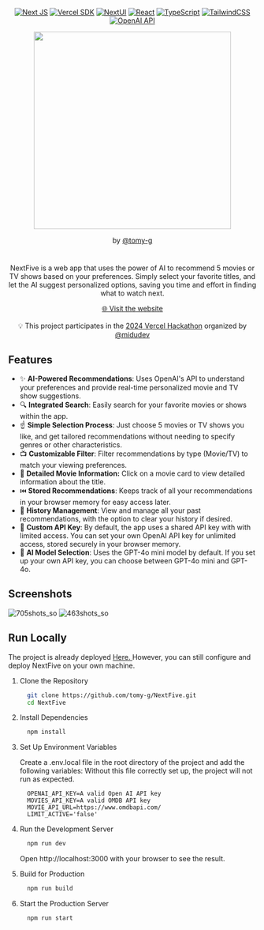 <div align="center">

[![Next JS][nextjs-badge]][nextjs-url]
[![Vercel SDK][sdk-badge]][sdk-url]
[![NextUI][nextui-badge]][nextui-url]
[![React][react-badge]][react-url]
[![TypeScript][typescript-badge]][typescript-url]
[![TailwindCSS][tailwind-badge]][tailwind-url]
[![OpenAI API][openai-badge]][openai-url]

<a href="https://nextfive.vercel.app/" target="_blank">
 <img src="https://github.com/user-attachments/assets/dbfd3a1f-2835-42f9-b7bc-8b72a50e06be" width="400">
</a>

by [@tomy-g](https://www.tomyg.com/)
# 



NextFive is a web app that uses the power of AI to recommend 5 movies or TV shows based on your preferences. Simply select your favorite titles, and let the AI suggest personalized options, saving you time and effort in finding what to watch next.

<a href="https://nextfive.vercel.app/" target="_blank">
  🌐 Visit the website
</a>
<br/>
<br/>
💡 This project participates in the <a target="_blank" href="https://github.com/midudev/hackaton-vercel-2024/">2024 Vercel Hackathon</a> organized by <a target="_blank" href="https://github.com/midudev/">@midudev</a>
</div>

## Features

- ✨ **AI-Powered Recommendations**: Uses OpenAI's API to understand your preferences and provide real-time personalized movie and TV show suggestions.
- 🔍 **Integrated Search**: Easily search for your favorite movies or shows within the app.
- ☝️ **Simple Selection Process**: Just choose 5 movies or TV shows you like, and get tailored recommendations without needing to specify genres or other characteristics.
- 📺 **Customizable Filter**: Filter recommendations by type (Movie/TV) to match your viewing preferences.
- 🎥 **Detailed Movie Information:** Click on a movie card to view detailed information about the title.
- ⏮️ **Stored Recommendations**: Keeps track of all your recommendations in your browser memory for easy access later.
- 📜 **History Management**: View and manage all your past recommendations, with the option to clear your history if desired.
- 🔑 **Custom API Key**: By default, the app uses a shared API key with with limited access. You can set your own OpenAI API key for unlimited access, stored securely in your browser memory.
- 🤖 **AI Model Selection**: Uses the GPT-4o mini model by default. If you set up your own API key, you can choose between GPT-4o mini and GPT-4o.

## Screenshots

  ![705shots_so](https://github.com/user-attachments/assets/3c725acb-bb16-44c9-ad66-619db31da90c)
  ![463shots_so](https://github.com/user-attachments/assets/47f0353a-1961-4ce6-acc5-73f56d7d0315)


## Run Locally

The project is already deployed <a href="https://nextfive.vercel.app/" target="_blank">
  Here.
</a>
However, you can still configure and deploy NextFive on your own machine.

1. Clone the Repository

   ```bash
     git clone https://github.com/tomy-g/NextFive.git
     cd NextFive
   ```

2. Install Dependencies

   ```bash
     npm install
   ```
3. Set Up Environment Variables

   Create a .env.local file in the root directory of the project and add the following variables:
   Without this file correctly set up, the project will not run as expected.

   ```env
     OPENAI_API_KEY=A valid Open AI API key
     MOVIES_API_KEY=A valid OMDB API key
     MOVIE_API_URL=https://www.omdbapi.com/
     LIMIT_ACTIVE='false'
   ```
4. Run the Development Server

   ```bash
     npm run dev
   ```
   Open http://localhost:3000 with your browser to see the result.
   
5. Build for Production

   ```bash
     npm run build
   ```
6. Start the Production Server

   ```bash
     npm run start
   ```

[nextjs-badge]: https://img.shields.io/badge/Next-black?style=for-the-badge&logo=next.js&logoColor=white
[nextjs-url]: https://nextjs.org/
[nextui-badge]: https://img.shields.io/badge/next%20ui-%23000000.svg?style=for-the-badge&logo=node.js&logoColor=white
[nextui-url]: https://nextui.org/
[react-badge]: https://img.shields.io/badge/react-%2320232a.svg?style=for-the-badge&logo=react&logoColor=%2361DAFB
[react-url]: https://react.dev/
[typescript-badge]: https://img.shields.io/badge/Typescript-007ACC?style=for-the-badge&logo=typescript&logoColor=white&color=blue
[typescript-url]: https://www.typescriptlang.org/
[tailwind-badge]: https://img.shields.io/badge/tailwindcss-%2338B2AC.svg?style=for-the-badge&logo=tailwind-css&logoColor=white
[tailwind-url]: https://tailwindcss.com/
[openai-badge]: https://img.shields.io/badge/OpenAI%20API-74aa9c?style=for-the-badge&logo=openai&logoColor=white
[openai-url]: https://openai.com/api/
[sdk-badge]: https://img.shields.io/badge/Vercel%20AI%20SDK-%23000000.svg?style=for-the-badge&logo=vercel&logoColor=white
[sdk-url]: https://sdk.vercel.ai/



 
 
